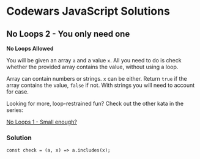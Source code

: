 # Codewars JavaScript Solutions

## No Loops 2 - You only need one

**No Loops Allowed**

You will be given an array `a` and a value `x`. All you need to do is check whether the provided array contains the value, without using a loop.

Array can contain numbers or strings. `x` can be either. Return `true` if the array contains the value, `false` if not. With strings you will need to account for case.

Looking for more, loop-restrained fun? Check out the other kata in the series:

[No Loops 1 - Small enough?](https://www.codewars.com/kata/no-loops-1-small-enough)

### Solution

```
const check = (a, x) => a.includes(x);
```
